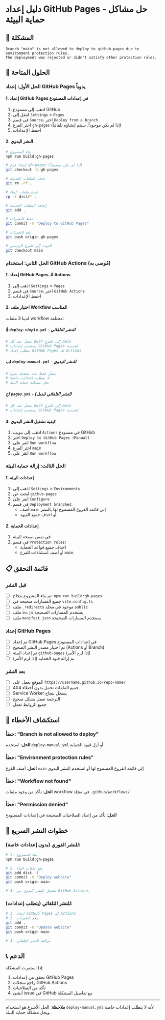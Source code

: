 # دليل إعداد GitHub Pages - حل مشاكل حماية البيئة

## 🚨 المشكلة
```
Branch "main" is not allowed to deploy to github-pages due to environment protection rules.
The deployment was rejected or didn't satisfy other protection rules.
```

## 🔧 الحلول المتاحة

### الحل الأول: إعداد GitHub Pages يدوياً

#### 1. إعداد GitHub Pages في إعدادات المستودع

1. اذهب إلى مستودع GitHub
2. انتقل إلى `Settings` > `Pages`
3. في قسم `Source`، اختر `Deploy from a branch`
4. اختر الفرع `gh-pages` (إذا لم يكن موجوداً، سيتم إنشاؤه تلقائياً)
5. احفظ الإعدادات

#### 2. النشر اليدوي

```bash
# بناء المشروع
npm run build:gh-pages

# إنشاء فرع gh-pages (إذا لم يكن موجوداً)
git checkout -b gh-pages

# حذف الملفات القديمة
git rm -rf .

# نسخ ملفات البناء
cp -r dist/* .

# إضافة الملفات الجديدة
git add .

# حفظ التغييرات
git commit -m "Deploy to GitHub Pages"

# رفع التغييرات
git push origin gh-pages

# العودة إلى الفرع الرئيسي
git checkout main
```

### الحل الثاني: استخدام GitHub Actions (مُوصى به)

#### 1. إعداد GitHub Pages للـ Actions

1. اذهب إلى `Settings` > `Pages`
2. في قسم `Source`، اختر `GitHub Actions`
3. احفظ الإعدادات

#### 2. اختيار ملف Workflow المناسب

لدينا 3 ملفات workflow مختلفة:

##### أ) `deploy-simple.yml` - للنشر التلقائي
```yaml
# يعمل عند كل push إلى الفرع main
# يستخدم إعدادات GitHub Pages الجديدة
# يتطلب إعداد GitHub Pages للـ Actions
```

##### ب) `deploy-manual.yml` - للنشر اليدوي
```yaml
# يعمل فقط عند تشغيله يدوياً
# لا يتطلب إعدادات خاصة
# يحل مشكلة حماية البيئة
```

##### ج) `pages.yml` - للنشر التلقائي (بديل)
```yaml
# يعمل عند كل push إلى الفرع main
# يستخدم إعدادات GitHub Pages الجديدة
```

#### 3. كيفية تشغيل النشر اليدوي

1. اذهب إلى تبويب `Actions` في مستودع GitHub
2. اختر `Deploy to GitHub Pages (Manual)`
3. انقر على `Run workflow`
4. اختر الفرع `main`
5. انقر على `Run workflow`

### الحل الثالث: إزالة حماية البيئة

#### 1. إعدادات البيئة

1. اذهب إلى `Settings` > `Environments`
2. ابحث عن `github-pages`
3. انقر على `Configure`
4. في قسم `Deployment branches`:
   - أضف `main` إلى قائمة الفروع المسموح لها بالنشر
   - أو احذف جميع القيود

#### 2. إعدادات الحماية

1. في نفس صفحة البيئة
2. في قسم `Protection rules`:
   - احذف جميع قواعد الحماية
   - أو أضف استثناءات للفرع `main`

## 📋 قائمة التحقق

### قبل النشر
- [ ] تم بناء المشروع بنجاح: `npm run build:gh-pages`
- [ ] جميع المسارات صحيحة في `vite.config.ts`
- [ ] ملف `_redirects` موجود في مجلد `public`
- [ ] ملف `sw.js` يستخدم المسارات الصحيحة
- [ ] ملف `manifest.json` يستخدم المسارات الصحيحة

### إعداد GitHub Pages
- [ ] تم إعداد GitHub Pages في إعدادات المستودع
- [ ] تم اختيار مصدر النشر الصحيح (Actions أو Branch)
- [ ] تم إعداد البيئة `github-pages` (إذا لزم الأمر)
- [ ] تم إزالة قيود الحماية (إذا لزم الأمر)

### بعد النشر
- [ ] الموقع يعمل على `https://username.github.io/repo-name/`
- [ ] جميع الملفات تحمل بدون أخطاء 404
- [ ] Service Worker يسجل بنجاح
- [ ] الترجمة تعمل بشكل صحيح
- [ ] جميع الروابط تعمل

## 🐛 استكشاف الأخطاء

### خطأ: "Branch is not allowed to deploy"
**الحل**: استخدم `deploy-manual.yml` أو أزل قيود الحماية

### خطأ: "Environment protection rules"
**الحل**: أضف الفرع `main` إلى قائمة الفروع المسموح لها أو استخدم النشر اليدوي

### خطأ: "Workflow not found"
**الحل**: تأكد من وجود ملفات workflow في مجلد `.github/workflows/`

### خطأ: "Permission denied"
**الحل**: تأكد من إعداد الصلاحيات الصحيحة في إعدادات المستودع

## 🔄 خطوات النشر السريع

### للنشر الفوري (بدون إعدادات خاصة):
```bash
# 1. بناء المشروع
npm run build:gh-pages

# 2. رفع ملفات البناء
git add dist -f
git commit -m "Deploy website"
git push origin main

# 3. تشغيل النشر اليدوي من GitHub Actions
```

### للنشر التلقائي (يتطلب إعدادات):
```bash
# 1. إعداد GitHub Pages للـ Actions
# 2. رفع التغييرات
git add .
git commit -m "Update website"
git push origin main

# 3. مراقبة النشر التلقائي
```

## 📞 الدعم

إذا استمرت المشكلة:
1. تحقق من إعدادات GitHub Pages
2. راجع سجلات GitHub Actions
3. تأكد من الصلاحيات
4. أنشئ issue في GitHub مع تفاصيل المشكلة

---

**ملاحظة**: الحل الأسرع هو استخدام `deploy-manual.yml` لأنه لا يتطلب إعدادات خاصة ويحل مشكلة حماية البيئة. 